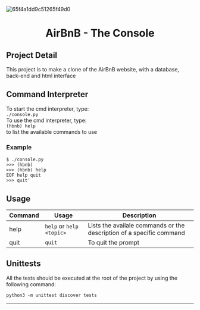 ![65f4a1dd9c51265f49d0](https://github.com/mamebb2023/AirBnB_clone/assets/117838736/528aecc1-45e8-43f7-9949-a9899607692b)
# <h1 align="center">AirBnB - The Console</h1>

## Project Detail

This project is to make a clone of the AirBnB website, with a database, back-end and html interface

## Command Interpreter

To start the cmd interpreter, type:<br>
`./console.py`<br>
To use the cmd interpreter, type:<br>
`(hbnb) help`<br>
      to list the available commands to use

### Example

```
$ ./console.py
>>> (hbnb)
>>> (hbnb) help
EOF help quit
>>> quit'
```

## Usage

| Command | Usage | Description
|--|--|--|
| help | `help` or `help <topic>` | Lists the availale commands or the description of a specific command |
| quit | `quit` | To quit the prompt |

## Unittests

All the tests should be executed at the root of the project by using the following command:

`python3 -m unittest discover tests`

*******************************************************************************************************
